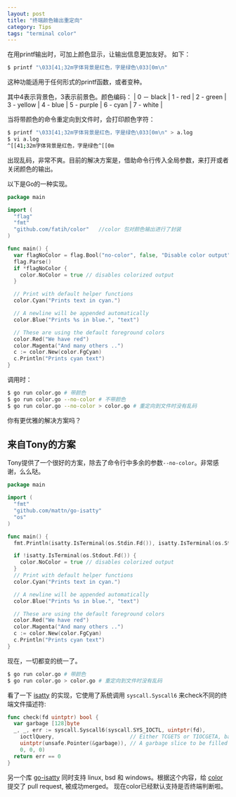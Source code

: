```yaml
---
layout: post
title: "终端颜色输出重定向"
category: Tips
tags: "terminal color"
---
```


在用printf输出时，可加上颜色显示，让输出信息更加友好。
如下：

```sh
$ printf "\033[41;32m字体背景是红色，字是绿色\033[0m\n"
```
这种功能适用于任何形式的printf函数，或者变种。

其中4表示背景色，3表示前景色。颜色编码：
| 0 － black | 1 - red | 2 - green | 3 - yellow | 4 - blue | 5 - purple | 6 - cyan | 7 - white |

<!-- more -->

当将带颜色的命令重定向到文件时，会打印颜色字符：

```sh
$ printf "\033[41;32m字体背景是红色，字是绿色\033[0m\n" > a.log
$ vi a.log
^[[41;32m字体背景是红色，字是绿色^[[0m
```

出现乱码，非常不爽。目前的解决方案是，借助命令行传入全局参数，来打开或者关闭颜色的输出。

以下是Go的一种实现。

```go
package main

import (
  "flag"
  "fmt"
  "github.com/fatih/color"   //color 包对颜色输出进行了封装
)

func main() {
  var flagNoColor = flag.Bool("no-color", false, "Disable color output")
  flag.Parse()
  if *flagNoColor {
    color.NoColor = true // disables colorized output
  }

  // Print with default helper functions
  color.Cyan("Prints text in cyan.")

  // A newline will be appended automatically
  color.Blue("Prints %s in blue.", "text")

  // These are using the default foreground colors
  color.Red("We have red")
  color.Magenta("And many others ..")
  c := color.New(color.FgCyan)
  c.Println("Prints cyan text")
}
```

调用时：

```sh
$ go run color.go # 带颜色
$ go run color.go --no-color # 不带颜色
$ go run color.go --no-color > color.go # 重定向到文件时没有乱码
```

你有更优雅的解决方案吗？

来自Tony的方案
------------

Tony提供了一个很好的方案，除去了命令行中多余的参数`--no-color`。非常感谢，么么哒。

```go
package main

import (
  "fmt"
  "github.com/mattn/go-isatty"
  "os"
)

func main() {
  fmt.Println(isatty.IsTerminal(os.Stdin.Fd()), isatty.IsTerminal(os.Stdout.Fd()))

  if !isatty.IsTerminal(os.Stdout.Fd()) {
    color.NoColor = true // disables colorized output
  }
  // Print with default helper functions
  color.Cyan("Prints text in cyan.")

  // A newline will be appended automatically
  color.Blue("Prints %s in blue.", "text")

  // These are using the default foreground colors
  color.Red("We have red")
  color.Magenta("And many others ..")
  c := color.New(color.FgCyan)
  c.Println("Prints cyan text")
}
```

现在，一切都变的统一了。

```sh
$ go run color.go # 带颜色
$ go run color.go > color.go # 重定向到文件时没有乱码
```

看了一下 [isatty](https://github.com/robertkrimen/isatty) 的实现，它使用了系统调用 `syscall.Syscall6` 来check不同的终端文件描述符:

```go
func check(fd uintptr) bool {
  var garbage [128]byte
  _, _, err := syscall.Syscall6(syscall.SYS_IOCTL, uintptr(fd),
    ioctlQuery,                        // Either TCGETS or TIOCGETA, basically request the termios struct
    uintptr(unsafe.Pointer(&garbage)), // A garbage slice to be filled with termios data
    0, 0, 0)
  return err == 0
}
```
另一个库 [go-isatty](https://github.com/mattn/go-isatty) 同时支持 linux, bsd 和 windows。根据这个内容，给 [color](https://github.com/fatih/color) 提交了 pull request, 被成功merged。 现在color已经默认支持是否终端判断啦。
